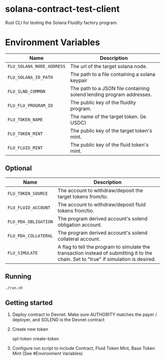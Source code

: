 
# solana-contract-test-client

Rust CLI for testing the Solana Fluidity factory program.

# Environment Variables

|            Name           |                            Description                               |
|---------------------------|----------------------------------------------------------------------|
| `FLU_SOLANA_NODE_ADDRESS` | The url of the target solana node.                                   |
| `FLU_SOLANA_ID_PATH`      | The path to a file containing a solana keypair                       |
| `FLU_SLND_COMMON`         | The path to a JSON file containing solend lending program addresses. |
| `FLU_FLU_PROGRAM_ID`      | The public key of the fluidity program.                              |
| `FLU_TOKEN_NAME`          | The name of the target token. (ie. USDC)                             |
| `FLU_TOKEN_MINT`          | The public key of the target token's mint.                           |
| `FLU_FLUID_MINT`          | The public key of the fluid token's mint.                            |

## Optional

|         Name         |                                                          Description                                                                  |
|----------------------|---------------------------------------------------------------------------------------------------------------------------------------|
| `FLU_TOKEN_SOURCE`   | The account to withdraw/deposit the target tokens from/to.                                                                            |
| `FLU_FLUID_ACCOUNT`  | The account to withdraw/deposit fluid tokens from/tio.                                                                                |
| `FLU_PDA_OBLIGATION` | The program derived account's solend obligation account.                                                                              |
| `FLU_PDA_COLLATERAL` | The program derived account's solend collateral account.                                                                              |
| `FLU_SIMULATE`       | A flag to tell the program to simulate the transaction instead of submitting it to the chain. Set to "true" if simulation is desired. |

## Running

    ./run.sh

## Getting started

1. Deploy contract to Devnet. Make sure AUTHORITY matches the payer / deployer, and SOLEND is the Devnet contract

2. Create new token

    spl-token create-token

3. Configure run script to include Contract, Fluid Token Mint, Base Token Mint (See #Environment Variables)

